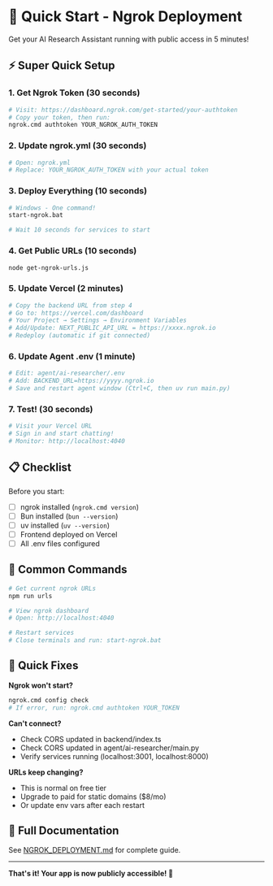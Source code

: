 # 🚀 Quick Start - Ngrok Deployment

Get your AI Research Assistant running with public access in 5 minutes!

## ⚡ Super Quick Setup

### 1. Get Ngrok Token (30 seconds)
```bash
# Visit: https://dashboard.ngrok.com/get-started/your-authtoken
# Copy your token, then run:
ngrok.cmd authtoken YOUR_NGROK_AUTH_TOKEN
```

### 2. Update ngrok.yml (30 seconds)
```bash
# Open: ngrok.yml
# Replace: YOUR_NGROK_AUTH_TOKEN with your actual token
```

### 3. Deploy Everything (10 seconds)
```bash
# Windows - One command!
start-ngrok.bat

# Wait 10 seconds for services to start
```

### 4. Get Public URLs (10 seconds)
```bash
node get-ngrok-urls.js
```

### 5. Update Vercel (2 minutes)
```bash
# Copy the backend URL from step 4
# Go to: https://vercel.com/dashboard
# Your Project → Settings → Environment Variables
# Add/Update: NEXT_PUBLIC_API_URL = https://xxxx.ngrok.io
# Redeploy (automatic if git connected)
```

### 6. Update Agent .env (1 minute)
```bash
# Edit: agent/ai-researcher/.env
# Add: BACKEND_URL=https://yyyy.ngrok.io
# Save and restart agent window (Ctrl+C, then uv run main.py)
```

### 7. Test! (30 seconds)
```bash
# Visit your Vercel URL
# Sign in and start chatting!
# Monitor: http://localhost:4040
```

## 📋 Checklist

Before you start:
- [ ] ngrok installed (`ngrok.cmd version`)
- [ ] Bun installed (`bun --version`)
- [ ] uv installed (`uv --version`)
- [ ] Frontend deployed on Vercel
- [ ] All .env files configured

## 🎯 Common Commands

```bash
# Get current ngrok URLs
npm run urls

# View ngrok dashboard
# Open: http://localhost:4040

# Restart services
# Close terminals and run: start-ngrok.bat
```

## 🐛 Quick Fixes

**Ngrok won't start?**
```bash
ngrok.cmd config check
# If error, run: ngrok.cmd authtoken YOUR_TOKEN
```

**Can't connect?**
- Check CORS updated in backend/index.ts
- Check CORS updated in agent/ai-researcher/main.py
- Verify services running (localhost:3001, localhost:8000)

**URLs keep changing?**
- This is normal on free tier
- Upgrade to paid for static domains ($8/mo)
- Or update env vars after each restart

## 📖 Full Documentation

See [NGROK_DEPLOYMENT.md](NGROK_DEPLOYMENT.md) for complete guide.

---

**That's it! Your app is now publicly accessible! 🎉**
